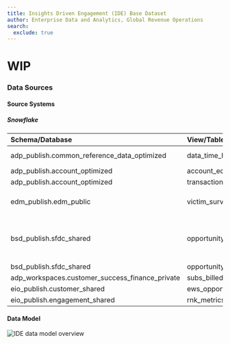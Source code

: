 ```yaml
---
title: Insights Driven Engagement (IDE) Base Dataset
author: Enterprise Data and Analytics, Global Revenue Operations
search:
  exclude: true
---
```


# WIP

### Data Sources

#### Source Systems

#####  Snowflake

| Schema/Database  | View/Table | Basic Filters |
| :----------------| :----------| :---------------- |
| adp_publish.common_reference_data_optimized | data_time_hierarchy | calendar_dates  > '2022-01-31' |   
| adp_publish.account_optimized | account_edp_optimized | |
| adp_publish.account_optimized | transactional_csn_mapping_optimized | |
| edm_publish.edm_public | victim_survivor_mapping | final_merge_status = 'COMPLETED' (only in the final output table) |
| bsd_publish.sfdc_shared | opportunity | 1) recordtypeid = '0123A000001dymhQAA' (AIR opportunity); 2) closedate > '2022-01-31' |
| bsd_publish.sfdc_shared | opportunitylineitem | | 
| adp_workspaces.customer_success_finance_private | subs_billed_seats_finmart | | 
| eio_publish.customer_shared | ews_opportunity_enriched | | 
| eio_publish.engagement_shared | rnk_metrics_join_product_level | | 

#### Data Model

![IDE data model overview](../images/ide_base/ide-base-data-model.jpg)
